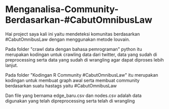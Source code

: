# Menganalisa-Community-Berdasarkan-#CabutOmnibusLaw

Hai project saya kali ini yaitu mendeteksi komunitas berdasarkan #CabutOmnibusLaw dengan menggunakan metode louvain. 

Pada folder "crawl data dengan bahasa pemrograman" python 
itu merupakan kodingan untuk crawling data dari twitter, data yang sudah di preprocessing serta data yang sudah di wrangling agar dapat diproses lebih lanjut.

Pada folder "Kodingan R Community #CabutOmnibusLaw" itu merupakan kodingan untuk membuat graph awal serta membuat community berdasarkan suatu hastags yaitu #CabutOmnibusLaw

Dan file yang bernama edge_baru.csv dan nodes.csv adalah data digunakan yang telah dipreprocessing serta telah di wrangling
